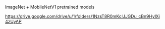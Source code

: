 ImageNet + MobileNetV1 pretrained models

https://drive.google.com/drive/u/1/folders/1NzsT8R0mKcIJJGDu_cBn9HylXi4zUyAP
